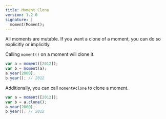 ```yaml
---
title: Moment Clone
version: 1.2.0
signature: |
  moment(Moment);
---
```



All moments are mutable. If you want a clone of a moment, you can do so explicitly or implicitly.

Calling `moment()` on a moment will clone it.

```javascript
var a = moment([2012]);
var b = moment(a);
a.year(2000);
b.year(); // 2012
```

Additionally, you can call `moment#clone` to clone a moment.

```javascript
var a = moment([2012]);
var b = a.clone();
a.year(2000);
b.year(); // 2012
```
